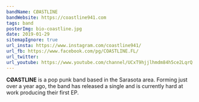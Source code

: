 ```yaml
---
bandName: CØASTLINE
bandWebsite: https://coastline941.com
tags: band
posterImg: bio-coastline.jpg
date: 2019-01-29
sitemapIgnore: true
url_insta: https://www.instagram.com/coastline941/
url_fb: https://www.facebook.com/pg/COASTLINE.FL/
url_twitter:
url_youtube: https://www.youtube.com/channel/UCxT9hjjlhmdm84h5ce2LqrQ
---
```

**CØASTLINE** is a pop punk band based in the Sarasota area. Forming just over a year ago,
the band has released a single and is currently hard at work producing their first EP.

